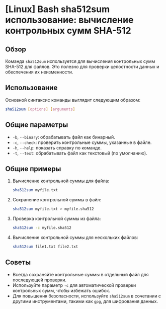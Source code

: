 # [Linux] Bash sha512sum использование: вычисление контрольных сумм SHA-512

## Обзор
Команда `sha512sum` используется для вычисления контрольных сумм SHA-512 для файлов. Это полезно для проверки целостности данных и обеспечения их неизменности.

## Использование
Основной синтаксис команды выглядит следующим образом:

```bash
sha512sum [options] [arguments]
```

## Общие параметры
- `-b`, `--binary`: обрабатывать файл как бинарный.
- `-c`, `--check`: проверить контрольные суммы, указанные в файле.
- `-h`, `--help`: показать справку по команде.
- `-t`, `--text`: обрабатывать файл как текстовый (по умолчанию).

## Общие примеры
1. Вычисление контрольной суммы для файла:
   ```bash
   sha512sum myfile.txt
   ```

2. Сохранение контрольной суммы в файл:
   ```bash
   sha512sum myfile.txt > myfile.sha512
   ```

3. Проверка контрольной суммы из файла:
   ```bash
   sha512sum -c myfile.sha512
   ```

4. Вычисление контрольной суммы для нескольких файлов:
   ```bash
   sha512sum file1.txt file2.txt
   ```

## Советы
- Всегда сохраняйте контрольные суммы в отдельный файл для последующей проверки.
- Используйте параметр `-c` для автоматической проверки контрольных сумм, чтобы избежать ошибок.
- Для повышения безопасности, используйте `sha512sum` в сочетании с другими инструментами, такими как `gpg`, для шифрования данных.